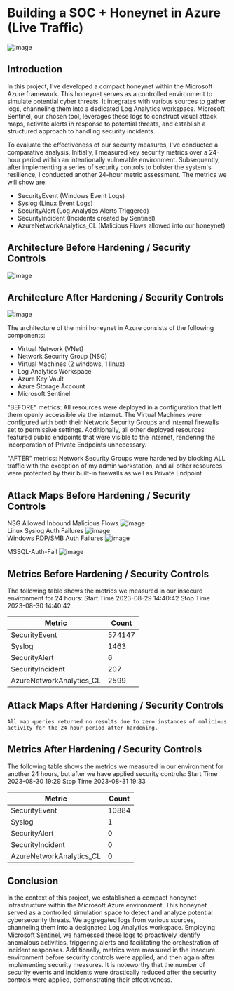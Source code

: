 # Building a SOC + Honeynet in Azure (Live Traffic)
![image](https://github.com/nigelamoss/Azure-SOC/assets/91230399/e20b1b20-4d5a-485f-b381-998d24d392fd)


## Introduction

In this project, I've developed a compact honeynet within the Microsoft Azure framework. This honeynet serves as a controlled environment to simulate potential cyber threats. It integrates with various sources to gather logs, channeling them into a dedicated Log Analytics workspace. Microsoft Sentinel, our chosen tool, leverages these logs to construct visual attack maps, activate alerts in response to potential threats, and establish a structured approach to handling security incidents.

To evaluate the effectiveness of our security measures, I've conducted a comparative analysis. Initially, I measured key security metrics over a 24-hour period within an intentionally vulnerable environment. Subsequently, after implementing a series of security controls to bolster the system's resilience, I conducted another 24-hour metric assessment. The metrics we will show are:

- SecurityEvent (Windows Event Logs)
- Syslog (Linux Event Logs)
- SecurityAlert (Log Analytics Alerts Triggered)
- SecurityIncident (Incidents created by Sentinel)
- AzureNetworkAnalytics_CL (Malicious Flows allowed into our honeynet)

## Architecture Before Hardening / Security Controls
![image](https://github.com/nigelamoss/Azure-SOC/assets/91230399/86f20326-5bd7-4c88-a32b-68b0c56ca7fd)



## Architecture After Hardening / Security Controls
![image](https://github.com/nigelamoss/Azure-SOC/assets/91230399/0b1a1285-d805-4a58-abf3-fd3fa3b1ae51)



The architecture of the mini honeynet in Azure consists of the following components:

- Virtual Network (VNet)
- Network Security Group (NSG)
- Virtual Machines (2 windows, 1 linux)
- Log Analytics Workspace
- Azure Key Vault
- Azure Storage Account
- Microsoft Sentinel

"BEFORE" metrics: All resources were deployed in a configuration that left them openly accessible via the internet. The Virtual Machines were configured with both their Network Security Groups and internal firewalls set to permissive settings. Additionally, all other deployed resources featured public endpoints that were visible to the internet, rendering the incorporation of Private Endpoints unnecessary.

"AFTER" metrics: Network Security Groups were hardened by blocking ALL traffic with the exception of my admin workstation, and all other resources were protected by their built-in firewalls as well as Private Endpoint

## Attack Maps Before Hardening / Security Controls
NSG Allowed Inbound Malicious Flows ![image](https://github.com/nigelamoss/Azure-SOC/assets/91230399/9e674b92-973e-4726-8736-28d93a7ef94d)<br>
Linux Syslog Auth Failures ![image](https://github.com/nigelamoss/Azure-SOC/assets/91230399/b42570c6-7ce6-495d-8b2f-925b27b37d76)
<br>
Windows RDP/SMB Auth Failures ![image](https://github.com/nigelamoss/Azure-SOC/assets/91230399/1ddab3c7-7d20-4a22-b44b-2a03183e42f7)<br>

MSSQL-Auth-Fail ![image](https://github.com/nigelamoss/Azure-SOC/assets/91230399/a4da887f-e95a-4708-899e-745b5e2aee0d)


## Metrics Before Hardening / Security Controls

The following table shows the metrics we measured in our insecure environment for 24 hours:
Start Time 2023-08-29 14:40:42
Stop Time 2023-08-30 14:40:42

| Metric                   | Count
| ------------------------ | -----
| SecurityEvent            | 574147
| Syslog                   | 1463
| SecurityAlert            | 6
| SecurityIncident         | 207
| AzureNetworkAnalytics_CL | 2599

## Attack Maps After Hardening / Security Controls

```All map queries returned no results due to zero instances of malicious activity for the 24 hour period after hardening.```

## Metrics After Hardening / Security Controls

The following table shows the metrics we measured in our environment for another 24 hours, but after we have applied security controls:
Start Time 2023-08-30 19:29
Stop Time	2023-08-31 19:33

| Metric                   | Count
| ------------------------ | -----
| SecurityEvent            | 10884
| Syslog                   | 1
| SecurityAlert            | 0
| SecurityIncident         | 0
| AzureNetworkAnalytics_CL | 0

## Conclusion

In the context of this project, we established a compact honeynet infrastructure within the Microsoft Azure environment. This honeynet served as a controlled simulation space to detect and analyze potential cybersecurity threats. We aggregated logs from various sources, channeling them into a designated Log Analytics workspace. Employing Microsoft Sentinel, we harnessed these logs to proactively identify anomalous activities, triggering alerts and facilitating the orchestration of incident responses. Additionally, metrics were measured in the insecure environment before security controls were applied, and then again after implementing security measures. It is noteworthy that the number of security events and incidents were drastically reduced after the security controls were applied, demonstrating their effectiveness.
